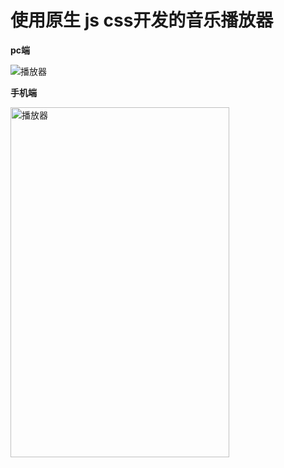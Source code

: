 # 使用原生 js css开发的音乐播放器
**pc端**

![](https://github.com/fffffabulous/musicPlayer/blob/master/musicPlayer.gif "播放器")

**手机端**

 <img src="https://github.com/fffffabulous/musicPlayer/blob/master/music.png" width = "350" height = "560" alt="播放器" align=center />
